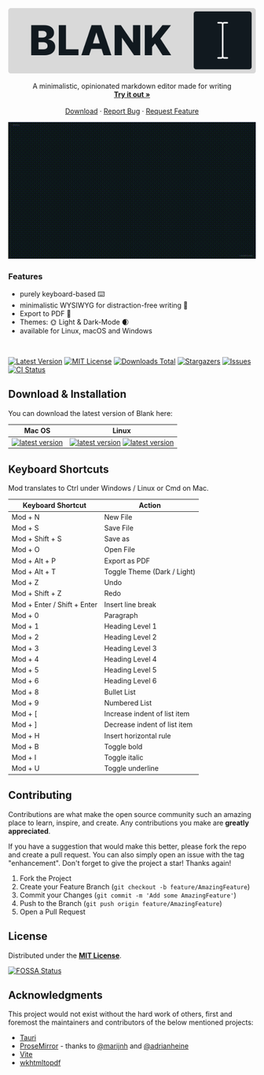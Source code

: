 [latest-version-shield]: https://badge.fury.io/gh/fpurchess%2Fblank.svg
[latest-version-url]: https://github.com/FPurchess/blank/releases
[downloads-shield]: https://img.shields.io/github/downloads/FPurchess/blank/total.svg
[downloads-url]: https://github.com/FPurchess/blank/releases
[ci-shield]: https://github.com/FPurchess/blank/actions/workflows/test.yml/badge.svg
[ci-url]: https://github.com/FPurchess/blank/actions/workflows/test.yml
[stars-shield]: https://img.shields.io/github/stars/FPurchess/blank.svg?style=flat-square
[stars-url]: https://github.com/FPurchess/blank/stargazers
[issues-shield]: https://img.shields.io/github/issues/FPurchess/blank.svg?style=flat-square
[issues-url]: https://github.com/FPurchess/blank/issues
[license-shield]: https://img.shields.io/github/license/FPurchess/blank.svg?style=flat-square
[license-url]: https://github.com/FPurchess/blank/blob/master/LICENSE
[product-screenshot]: images/screenshot.gif

<!-- packages -->

[macos-shield]: https://img.shields.io/github/downloads/FPurchess/blank/latest/blank_0.1.2_x64.dmg.svg
[macos-pkg]: https://github.com/FPurchess/blank/releases/download/v0.1.2/blank_0.1.2_x64.dmg
[linux-deb-shield]: https://img.shields.io/github/downloads/FPurchess/blank/latest/blank_0.1.2_amd64.deb.svg
[linux-deb-pkg]: https://github.com/FPurchess/blank/releases/download/v0.1.2/blank_0.1.2_amd64.deb
[linux-appimage-shield]: https://img.shields.io/github/downloads/FPurchess/blank/latest/blank_0.1.2_amd64.AppImage.svg
[linux-appimage-pkg]: https://github.com/FPurchess/blank/releases/download/v0.1.2/blank_0.1.2_amd64.AppImage

<div align="center">
  <a href="https://github.com/FPurchess/blank">
    <img src="images/logo.svg" alt="Blank Logo">
  </a>

  <p align="center">
    A minimalistic, opinionated markdown editor made for writing
    <br />
    <a href="https://github.com/FPurchess/blank/releases"><strong>Try it out »</strong></a>
    <br />
    <br />
    <a href="https://github.com/FPurchess/blank/releases">Download</a>
    ·
    <a href="https://github.com/FPurchess/blank/issues">Report Bug</a>
    ·
    <a href="https://github.com/FPurchess/blank/issues">Request Feature</a>
  </p>

  <img src="images/screenshot.gif" alt="Blank Logo">
</div>

### Features

- purely keyboard-based :keyboard:
- minimalistic WYSIWYG for distraction-free writing :pear:
- Export to PDF :page_with_curl:
- Themes: :sun_with_face: Light & Dark-Mode :waxing_crescent_moon:
- available for Linux, macOS and Windows

<br />

[![Latest Version][latest-version-shield]][latest-version-url]
[![MIT License][license-shield]][license-url]
[![Downloads Total][downloads-shield]][downloads-url]
[![Stargazers][stars-shield]][stars-url]
[![Issues][issues-shield]][issues-url]
[![CI Status][ci-shield]][ci-url]

## Download & Installation

You can download the latest version of Blank here:

| Mac OS                                       | Linux                                                                                                               |
| -------------------------------------------- | ------------------------------------------------------------------------------------------------------------------- |
| [![latest version][macos-shield]][macos-pkg] | [![latest version][linux-deb-shield]][linux-deb-pkg] [![latest version][linux-appimage-shield]][linux-appimage-pkg] |

## Keyboard Shortcuts

Mod translates to Ctrl under Windows / Linux or Cmd on Mac.

| Keyboard Shortcut           | Action                       |
| --------------------------- | ---------------------------- |
| Mod + N                     | New File                     |
| Mod + S                     | Save File                    |
| Mod + Shift + S             | Save as                      |
| Mod + O                     | Open File                    |
| Mod + Alt + P               | Export as PDF                |
| Mod + Alt + T               | Toggle Theme (Dark / Light)  |
| Mod + Z                     | Undo                         |
| Mod + Shift + Z             | Redo                         |
| Mod + Enter / Shift + Enter | Insert line break            |
| Mod + 0                     | Paragraph                    |
| Mod + 1                     | Heading Level 1              |
| Mod + 2                     | Heading Level 2              |
| Mod + 3                     | Heading Level 3              |
| Mod + 4                     | Heading Level 4              |
| Mod + 5                     | Heading Level 5              |
| Mod + 6                     | Heading Level 6              |
| Mod + 8                     | Bullet List                  |
| Mod + 9                     | Numbered List                |
| Mod + [                     | Increase indent of list item |
| Mod + ]                     | Decrease indent of list item |
| Mod + H                     | Insert horizontal rule       |
| Mod + B                     | Toggle bold                  |
| Mod + I                     | Toggle italic                |
| Mod + U                     | Toggle underline             |

## Contributing

Contributions are what make the open source community such an amazing place to learn, inspire, and create. Any contributions you make are **greatly appreciated**.

If you have a suggestion that would make this better, please fork the repo and create a pull request. You can also simply open an issue with the tag "enhancement".
Don't forget to give the project a star! Thanks again!

1. Fork the Project
2. Create your Feature Branch (`git checkout -b feature/AmazingFeature`)
3. Commit your Changes (`git commit -m 'Add some AmazingFeature'`)
4. Push to the Branch (`git push origin feature/AmazingFeature`)
5. Open a Pull Request

## License

Distributed under the [**MIT License**](LICENSE).

[![FOSSA Status](https://app.fossa.io/api/projects/git%2Bgithub.com%2FFPurchess%2Fblank.svg?type=large)](https://app.fossa.io/projects/git%2Bgithub.com%2FFPurchess%2Fblank?ref=badge_large)

## Acknowledgments

This project would not exist without the hard work of others, first and foremost the maintainers and contributors of the below mentioned projects:

- [Tauri](https://tauri.app/)
- [ProseMirror](https://github.com/ProseMirror/) - thanks to [@marijnh](https://github.com/marijnh) and [@adrianheine](https://github.com/adrianheine)
- [Vite](https://github.com/vitejs/vite)
- [wkhtmltopdf](https://github.com/wkhtmltopdf/wkhtmltopdf)
